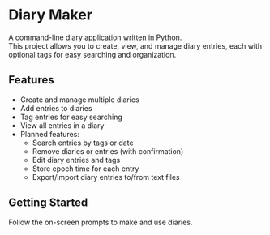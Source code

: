 # Diary Maker

A command-line diary application written in Python.  
This project allows you to create, view, and manage diary entries, each with optional tags for easy searching and organization.

## Features

- Create and manage multiple diaries
- Add entries to diaries
- Tag entries for easy searching
- View all entries in a diary
- Planned features:
  - Search entries by tags or date
  - Remove diaries or entries (with confirmation)
  - Edit diary entries and tags
  - Store epoch time for each entry
  - Export/import diary entries to/from text files

## Getting Started

Follow the on-screen prompts to make and use diaries.
